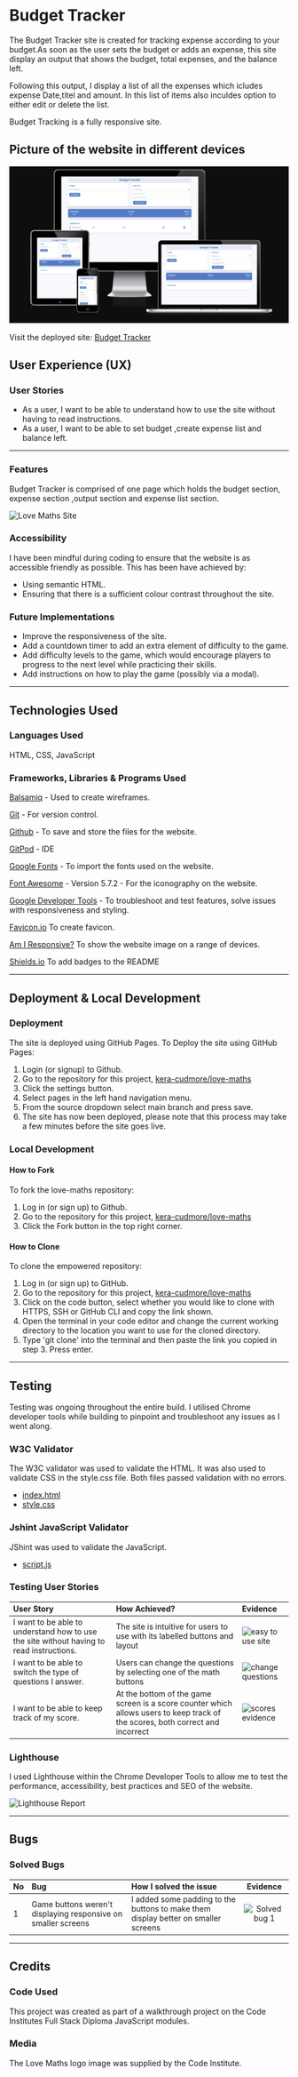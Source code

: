 # Budget Tracker

The Budget Tracker site is created for tracking expense according to your budget.As soon as the user sets the budget or adds an expense, this site display an output that shows the budget, total expenses, and the balance left.

Following this output, I display a list of all the expenses which icludes expense  Date,titel and amount. In this list of items  also inculdes option to either edit or delete the list.

Budget Tracking is a fully responsive site.

## Picture of the website in different devices
![Picture of the website in different devices](assets/images/responsive.img.png)

Visit the deployed site: [Budget Tracker](https://shazi-dani.github.io/budget-tracker/)


## User Experience (UX)

### User Stories

* As a user, I want to be able to understand how to use the site without having to read instructions.
* As a user, I want to be able to set budget ,create expense list and balance left.

- - -

### Features

Budget Tracker is comprised of one page which holds the budget section, expense section ,output section and expense list section.

![Love Maths Site](documentation/lovemaths-site.png)

### Accessibility

I have been mindful during coding to ensure that the website is as accessible friendly as possible. This has been have achieved by:

* Using semantic HTML.
* Ensuring that there is a sufficient colour contrast throughout the site.

### Future Implementations

* Improve the responsiveness of the site.
* Add a countdown timer to add an extra element of difficulty to the game.
* Add difficulty levels to the game, which would encourage players to progress to the next level while practicing their skills.
* Add instructions on how to play the game (possibly via a modal).

- - -

## Technologies Used

### Languages Used

HTML, CSS, JavaScript

### Frameworks, Libraries & Programs Used

[Balsamiq](https://balsamiq.com/) - Used to create wireframes.

[Git](https://git-scm.com/) - For version control.

[Github](https://github.com/) - To save and store the files for the website.

[GitPod](https://www.gitpod.io/) - IDE

[Google Fonts](https://fonts.google.com/) - To import the fonts used on the website.

[Font Awesome](https://fontawesome.com/) - Version 5.7.2 - For the iconography on the website.

[Google Developer Tools](https://developer.chrome.com/docs/devtools/) - To troubleshoot and test features, solve issues with responsiveness and styling.

[Favicon.io](https://favicon.io/) To create favicon.

[Am I Responsive?](http://ami.responsivedesign.is/) To show the website image on a range of devices.

[Shields.io](https://shields.io/) To add badges to the README

- - -

## Deployment & Local Development

### Deployment

The site is deployed using GitHub Pages. To Deploy the site using GitHub Pages:

1. Login (or signup) to Github.
2. Go to the repository for this project, [kera-cudmore/love-maths](https://github.com/kera-cudmore/love-maths)
3. Click the settings button.
4. Select pages in the left hand navigation menu.
5. From the source dropdown select main branch and press save.
6. The site has now been deployed, please note that this process may take a few minutes before the site goes live.

### Local Development

#### How to Fork

To fork the love-maths repository:

1. Log in (or sign up) to Github.
2. Go to the repository for this project, [kera-cudmore/love-maths](https://github.com/kera-cudmore/love-maths)
3. Click the Fork button in the top right corner.

#### How to Clone

To clone the empowered repository:

1. Log in (or sign up) to GitHub.
2. Go to the repository for this project, [kera-cudmore/love-maths](https://github.com/kera-cudmore/love-maths)
3. Click on the code button, select whether you would like to clone with HTTPS, SSH or GitHub CLI and copy the link shown.
4. Open the terminal in your code editor and change the current working directory to the location you want to use for the cloned directory.
5. Type 'git clone' into the terminal and then paste the link you copied in step 3. Press enter.

- - -

## Testing

Testing was ongoing throughout the entire build. I utilised Chrome developer tools while building to pinpoint and troubleshoot any issues as I went along.

### W3C Validator

The W3C validator was used to validate the HTML. It was also used to validate CSS in the style.css file. Both files passed validation with no errors.

* [index.html](https://validator.w3.org/nu/?doc=https%3A%2F%2Fkera-cudmore.github.io%2Flove-maths%2F)
* [style.css](documentation/love-maths-css.png)

### Jshint JavaScript Validator

JShint was used to validate the JavaScript.

* [script.js](documentation/jshint-validation.png)

### Testing User Stories

| User Story | How Achieved? | Evidence |
| :--- | :--- | :--- |
| I want to be able to understand how to use the site without having to read instructions. | The site is intuitive for users to use with its labelled buttons and layout | ![easy to use site](documentation/us-intuitive-site.png) |
| I want to be able to switch the type of questions I answer. | Users can change the questions by selecting one of the math buttons | ![change questions](documentation/us-change-questions.png) |
| I want to be able to keep track of my score. | At the bottom of the game screen is a score counter which allows users to keep track of the scores, both correct and incorrect | ![scores evidence](documentation/us-scores.png)|

### Lighthouse

I used Lighthouse within the Chrome Developer Tools to allow me to test the performance, accessibility, best practices and SEO of the website.

![Lighthouse Report](documentation/lighthouse.png)

- - -

## Bugs

### Solved Bugs

| No | Bug | How I solved the issue | Evidence |
|:--- | :--- | :--- | :---: |
| 1 | Game buttons weren't displaying responsive on smaller screens | I added some padding to the buttons to make them display better on smaller screens | ![Solved bug 1](documentation/solved-bug-1.png) |
- - -
## Credits

### Code Used

This project was created as part of a walkthrough project on the Code Institutes Full Stack Diploma JavaScript modules.

### Media

The Love Maths logo image was supplied by the Code Institute.